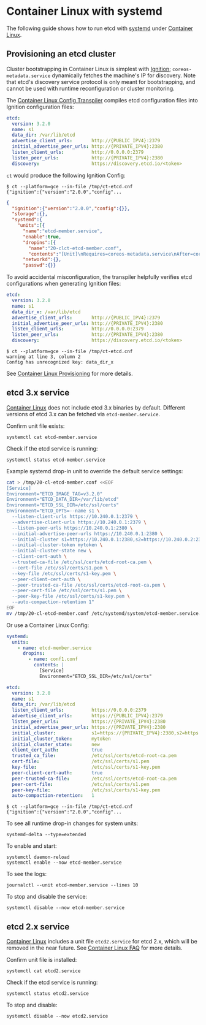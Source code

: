 # Container Linux with systemd

The following guide shows how to run etcd with [systemd][systemd-docs] under [Container Linux][container-linux-docs].

## Provisioning an etcd cluster

Cluster bootstrapping in Container Linux is simplest with [Ignition][container-linux-ignition]; `coreos-metadata.service` dynamically fetches the machine's IP for discovery. Note that etcd's discovery service protocol is only meant for bootstrapping, and cannot be used with runtime reconfiguration or cluster monitoring.

The [Container Linux Config Transpiler][container-linux-ct] compiles etcd configuration files into Ignition configuration files:

```yaml container-linux-config:norender
etcd:
  version: 3.2.0
  name: s1
  data_dir: /var/lib/etcd
  advertise_client_urls:       http://{PUBLIC_IPV4}:2379
  initial_advertise_peer_urls: http://{PRIVATE_IPV4}:2380
  listen_client_urls:          http://0.0.0.0:2379
  listen_peer_urls:            http://{PRIVATE_IPV4}:2380
  discovery:                   https://discovery.etcd.io/<token>
```

`ct` would produce the following Ignition Config:

```
$ ct --platform=gce --in-file /tmp/ct-etcd.cnf
{"ignition":{"version":"2.0.0","config"...
```

```json ignition-config
{
  "ignition":{"version":"2.0.0","config":{}},
  "storage":{},
  "systemd":{
    "units":[{
      "name":"etcd-member.service",
      "enable":true,
      "dropins":[{
        "name":"20-clct-etcd-member.conf",
        "contents":"[Unit]\nRequires=coreos-metadata.service\nAfter=coreos-metadata.service\n\n[Service]\nEnvironmentFile=/run/metadata/coreos\nEnvironment=\"ETCD_IMAGE_TAG=v3.1.8\"\nExecStart=\nExecStart=/usr/lib/coreos/etcd-wrapper $ETCD_OPTS \\\n  --name=\"s1\" \\\n  --data-dir=\"/var/lib/etcd\" \\\n  --listen-peer-urls=\"http://${COREOS_GCE_IP_LOCAL_0}:2380\" \\\n  --listen-client-urls=\"http://0.0.0.0:2379\" \\\n  --initial-advertise-peer-urls=\"http://${COREOS_GCE_IP_LOCAL_0}:2380\" \\\n  --advertise-client-urls=\"http://${COREOS_GCE_IP_EXTERNAL_0}:2379\" \\\n  --discovery=\"https://discovery.etcd.io/\u003ctoken\u003e\""}]}]},
      "networkd":{},
      "passwd":{}}
```

To avoid accidental misconfiguration, the transpiler helpfully verifies etcd configurations when generating Ignition files:

```yaml container-linux-config:norender
etcd:
  version: 3.2.0
  name: s1
  data_dir_x: /var/lib/etcd
  advertise_client_urls:       http://{PUBLIC_IPV4}:2379
  initial_advertise_peer_urls: http://{PRIVATE_IPV4}:2380
  listen_client_urls:          http://0.0.0.0:2379
  listen_peer_urls:            http://{PRIVATE_IPV4}:2380
  discovery:                   https://discovery.etcd.io/<token>
```

```
$ ct --platform=gce --in-file /tmp/ct-etcd.cnf
warning at line 3, column 2
Config has unrecognized key: data_dir_x
```

See [Container Linux Provisioning][container-linux-provision] for more details.

## etcd 3.x service

[Container Linux][container-linux-docs] does not include etcd 3.x binaries by default. Different versions of etcd 3.x can be fetched via `etcd-member.service`.

Confirm unit file exists:

```
systemctl cat etcd-member.service
```

Check if the etcd service is running:

```
systemctl status etcd-member.service
```

Example systemd drop-in unit to override the default service settings:

```bash
cat > /tmp/20-cl-etcd-member.conf <<EOF
[Service]
Environment="ETCD_IMAGE_TAG=v3.2.0"
Environment="ETCD_DATA_DIR=/var/lib/etcd"
Environment="ETCD_SSL_DIR=/etc/ssl/certs"
Environment="ETCD_OPTS=--name s1 \
  --listen-client-urls https://10.240.0.1:2379 \
  --advertise-client-urls https://10.240.0.1:2379 \
  --listen-peer-urls https://10.240.0.1:2380 \
  --initial-advertise-peer-urls https://10.240.0.1:2380 \
  --initial-cluster s1=https://10.240.0.1:2380,s2=https://10.240.0.2:2380,s3=https://10.240.0.3:2380 \
  --initial-cluster-token mytoken \
  --initial-cluster-state new \
  --client-cert-auth \
  --trusted-ca-file /etc/ssl/certs/etcd-root-ca.pem \
  --cert-file /etc/ssl/certs/s1.pem \
  --key-file /etc/ssl/certs/s1-key.pem \
  --peer-client-cert-auth \
  --peer-trusted-ca-file /etc/ssl/certs/etcd-root-ca.pem \
  --peer-cert-file /etc/ssl/certs/s1.pem \
  --peer-key-file /etc/ssl/certs/s1-key.pem \
  --auto-compaction-retention 1"
EOF
mv /tmp/20-cl-etcd-member.conf /etc/systemd/system/etcd-member.service.d/20-cl-etcd-member.conf
```

Or use a Container Linux Config:

```yaml container-linux-config:norender
systemd:
  units:
    - name: etcd-member.service
      dropins:
        - name: conf1.conf
          contents: |
            [Service]
            Environment="ETCD_SSL_DIR=/etc/ssl/certs"

etcd:
  version: 3.2.0
  name: s1
  data_dir: /var/lib/etcd
  listen_client_urls:          https://0.0.0.0:2379
  advertise_client_urls:       https://{PUBLIC_IPV4}:2379
  listen_peer_urls:            https://{PRIVATE_IPV4}:2380
  initial_advertise_peer_urls: https://{PRIVATE_IPV4}:2380
  initial_cluster:             s1=https://{PRIVATE_IPV4}:2380,s2=https://10.240.0.2:2380,s3=https://10.240.0.3:2380
  initial_cluster_token:       mytoken
  initial_cluster_state:       new
  client_cert_auth:            true
  trusted_ca_file:             /etc/ssl/certs/etcd-root-ca.pem
  cert-file:                   /etc/ssl/certs/s1.pem
  key-file:                    /etc/ssl/certs/s1-key.pem
  peer-client-cert-auth:       true
  peer-trusted-ca-file:        /etc/ssl/certs/etcd-root-ca.pem
  peer-cert-file:              /etc/ssl/certs/s1.pem
  peer-key-file:               /etc/ssl/certs/s1-key.pem
  auto-compaction-retention:   1
```

```
$ ct --platform=gce --in-file /tmp/ct-etcd.cnf
{"ignition":{"version":"2.0.0","config"...
```

To see all runtime drop-in changes for system units:

```
systemd-delta --type=extended
```

To enable and start:

```
systemctl daemon-reload
systemctl enable --now etcd-member.service
```

To see the logs:

```
journalctl --unit etcd-member.service --lines 10
```

To stop and disable the service:

```
systemctl disable --now etcd-member.service
```

## etcd 2.x service

[Container Linux][container-linux-docs] includes a unit file `etcd2.service` for etcd 2.x, which will be removed in the near future. See [Container Linux FAQ][container-linux-faq] for more details.

Confirm unit file is installed:

```
systemctl cat etcd2.service
```

Check if the etcd service is running:

```
systemctl status etcd2.service
```

To stop and disable:

```
systemctl disable --now etcd2.service
```

[systemd-docs]: https://github.com/systemd/systemd
[container-linux-docs]: https://coreos.com/os/docs/latest
[container-linux-faq]: https://github.com/coreos/docs/blob/master/etcd/os-faq.md
[container-linux-provision]: https://github.com/coreos/docs/blob/master/os/provisioning.md
[container-linux-ignition]: https://github.com/coreos/docs/blob/master/ignition/what-is-ignition.md
[container-linux-ct]: https://github.com/coreos/container-linux-config-transpiler
